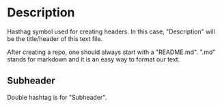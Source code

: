 # Description

Hasthag symbol used for creating headers. In this case, "Description" will be the title/header of this text file.

After creating a repo, one should always start with a "README.md". 
".md" stands for markdown and it is an easy way to format our text.

## Subheader

Double hashtag is for "Subheader".